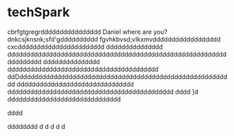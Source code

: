 # techSpark
cbrfgtgregrdddddddddddddddd
Daniel where are you?dnkcsjknsnk;sfd'gdddddddddd
fgvhkbvsd;vlkxmvdddddddddddddddddd
cxcddddddddddddddddddddddd
ddddddddddddddd
ddddddddddddddddddddddddddddddddddddddddddddddddddddddddddddddddddd
ddddddddddddddd
dddddddddddddddddddddddddddddddddddddddd
ddDddddddddddddddddddddddddddddddddddddddddddddddddddddddddd
ddddddddddddddddddddddddddddddd
dddddddddddddddddddddddddddddddddddddddddddd
dddd
]d
dddddddddddddddddddddddddddddd





























dddd

















































































































dddddddd
d
d
d
d
d
